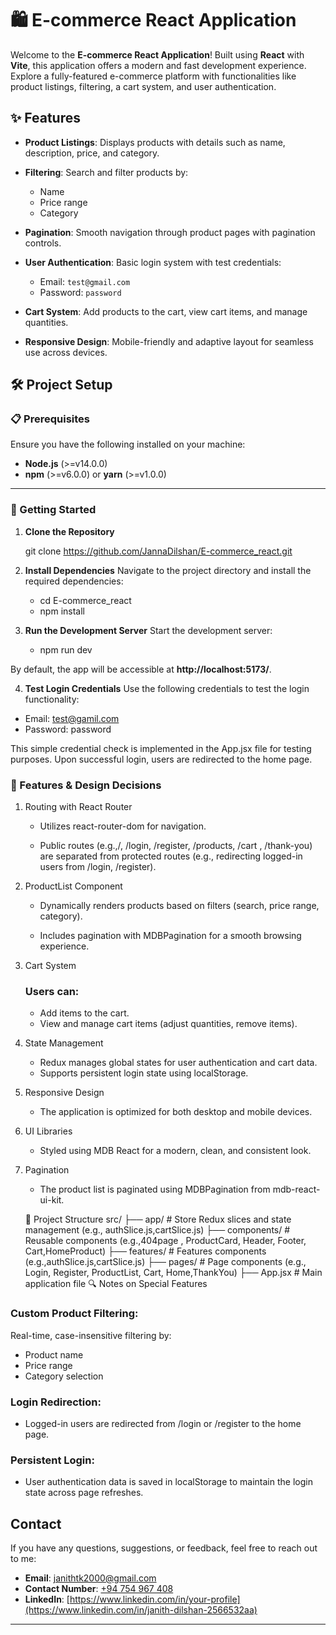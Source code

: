 # 🛍️ E-commerce React Application

Welcome to the **E-commerce React Application**! Built using **React** with **Vite**, this application offers a modern and fast development experience. Explore a fully-featured e-commerce platform with functionalities like product listings, filtering, a cart system, and user authentication.

## ✨ Features

- **Product Listings**: Displays products with details such as name, description, price, and category.

- **Filtering**: Search and filter products by:

  - Name
  - Price range
  - Category

- **Pagination**: Smooth navigation through product pages with pagination controls.

- **User Authentication**: Basic login system with test credentials:

  - Email: `test@gmail.com`
  - Password: `password`

- **Cart System**: Add products to the cart, view cart items, and manage quantities.

- **Responsive Design**: Mobile-friendly and adaptive layout for seamless use across devices.

## 🛠️ Project Setup

### 📋 Prerequisites

Ensure you have the following installed on your machine:

- **Node.js** (>=v14.0.0)
- **npm** (>=v6.0.0) or **yarn** (>=v1.0.0)

---

### 🚀 Getting Started

1.  **Clone the Repository**

    git clone https://github.com/JannaDilshan/E-commerce_react.git

2.  **Install Dependencies**
    Navigate to the project directory and install the required dependencies:

    - cd E-commerce_react
    - npm install

3.  **Run the Development Server**
    Start the development server:

    - npm run dev

By default, the app will be accessible at **http://localhost:5173/**.

4. **Test Login Credentials**
Use the following credentials to test the login functionality:

- Email: test@gamil.com
- Password: password

This simple credential check is implemented in the App.jsx file for testing purposes. Upon successful login, users are redirected to the home page.

### 🧩 Features & Design Decisions

1. Routing with React Router

   - Utilizes react-router-dom for navigation.

   - Public routes (e.g.,/, /login, /register, /products, /cart , /thank-you) are separated from protected routes (e.g., redirecting logged-in users from /login, /register).

2. ProductList Component

   - Dynamically renders products based on filters (search, price range, category).

   - Includes pagination with MDBPagination for a smooth browsing experience.

3. Cart System
   ### Users can:
   - Add items to the cart.
   - View and manage cart items (adjust quantities, remove items).

4. State Management

   - Redux manages global states for user authentication and cart data.
   - Supports persistent login state using localStorage.

5. Responsive Design

   - The application is optimized for both desktop and mobile devices.

6. UI Libraries

   - Styled using MDB React for a modern, clean, and consistent look.

7. Pagination
   - The product list is paginated using MDBPagination from mdb-react-ui-kit.

   📂 Project Structure
   src/
   ├── app/ # Store Redux slices and state management (e.g., authSlice.js,cartSlice.js)
   ├── components/ # Reusable components (e.g.,404page ,  ProductCard, Header, Footer, Cart,HomeProduct)
   ├── features/ # Features components (e.g.,authSlice.js,cartSlice.js)
   ├── pages/ # Page components (e.g., Login, Register, ProductList, Cart, Home,ThankYou)
   ├── App.jsx # Main application file
   🔍 Notes on Special Features

### Custom Product Filtering:

Real-time, case-insensitive filtering by:

- Product name
- Price range
- Category selection

### Login Redirection:
- Logged-in users are redirected from /login or /register to the home page.

### Persistent Login:
- User authentication data is saved in localStorage to maintain the login state across page refreshes.

## Contact

If you have any questions, suggestions, or feedback, feel free to reach out to me:

- **Email**: [janithtk2000@gmail.com](mailto:janithtk2000@gmail.com)
- **Contact Number**: [+94 754 967 408](tel:+94754967408)
- **LinkedIn**: [https://www.linkedin.com/in/your-profile](https://www.linkedin.com/in/janith-dilshan-2566532aa)

---
